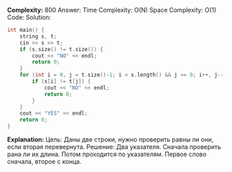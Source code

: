 **Complexity:** 800
Answer:
	Time Complexity: O(N)
	Space Complexity: O(1)
Code:
Solution:
```cpp
int main() {  
    string s, t;  
    cin >> s >> t;  
    if (s.size() != t.size()) {  
        cout << "NO" << endl;  
        return 0;  
    }  
    for (int i = 0, j = t.size()-1; i < s.length() && j >= 0; i++, j--) {  
        if (s[i] != t[j]) {  
            cout << "NO" << endl;  
            return 0;  
        }  
    }  
    cout << "YES" << endl;  
    return 0;  
}
```
**Explanation:**
	Цель: Даны две строки, нужно проверить равны ли они, если вторая перевернута.
	Решение: Два указателя. Сначала проверить рана ли их длина. Потом проходится по указателям. Первое слово сначала, второе с конца.